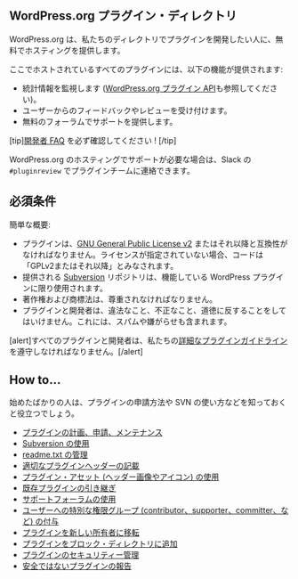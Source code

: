 <!-- 
## The WordPress.org Plugin Directory
 -->
## WordPress.org プラグイン・ディレクトリ

<!-- 
WordPress.org offers free hosting to anyone who wishes to develop a plugin in our directory.
 -->
WordPress.org は、私たちのディレクトリでプラグインを開発したい人に、無料でホスティングを提供します。

<!-- 
All plugins hosted here have access to:
 -->
ここでホストされているすべてのプラグインには、以下の機能が提供されます:

<!-- 
- Monitor statistics (see also the [WordPress.org Plugin API](https://codex.wordpress.org/WordPress.org_API#Plugins)).
- Receive feedback and reviews from users.
- Provide support via a free forum.
 -->
- 統計情報を監視します ([WordPress.org プラグイン API](https://codex.wordpress.org/WordPress.org_API#Plugins)も参照してください)。
- ユーザーからのフィードバックやレビューを受け付けます。
- 無料のフォーラムでサポートを提供します。

<!-- 
[tip]Make sure you review the [Developer FAQ!](https://developer.wordpress.org/plugins/wordpress-org/plugin-developer-faq/)[/tip]
 -->
[tip][開発者 FAQ](https://developer.wordpress.org/plugins/wordpress-org/plugin-developer-faq/) を必ず確認してください ! [/tip]

<!-- 
If you require assistance with your hosting on WordPress.org, you can contact the plugin team via Slack in `#pluginreview`.
 -->
WordPress.org のホスティングでサポートが必要な場合は、Slack の `#pluginreview` でプラグインチームに連絡できます。

<!-- 
## Requirements
 -->
## 必須条件

<!-- 
A brief overview:
 -->
簡単な概要:

<!-- 
- Plugins must be compatible with the [GNU General Public License v2](https://www.gnu.org/licenses/license-list.html#GPLCompatibleLicenses) or later. If a license is not specified, code will be considered "GPLv2 or later".
- The provided [Subversion](https://subversion.apache.org/) repository must be used for functional WordPress plugins only.
- Copyright and Trademark law must be respected.
- The plugin and developer must not do anything illegal, dishonest, or morally offensive. This includes spamming or harassment.
 -->
- プラグインは、[GNU General Public License v2](https://www.gnu.org/licenses/license-list.html#GPLCompatibleLicenses) またはそれ以降と互換性がなければなりません。ライセンスが指定されていない場合、コードは「GPLv2またはそれ以降」とみなされます。
- 提供される [Subversion](https://subversion.apache.org/) リポジトリは、機能している WordPress プラグインに限り使用されます。
- 著作権および商標法は、尊重されなければなりません。
- プラグインと開発者は、違法なこと、不正なこと、道徳に反することをしてはいけません。これには、スパムや嫌がらせも含まれます。

<!-- 
[alert]All plugins and developers must comply with our [Detailed Plugin Guidelines](https://developer.wordpress.org/plugins/wordpress-org/detailed-plugin-guidelines/).[/alert]
 -->
[alert]すべてのプラグインと開発者は、私たちの[詳細なプラグインガイドライン](https://developer.wordpress.org/plugins/wordpress-org/detailed-plugin-guidelines/)を遵守しなければなりません。[/alert]

<!-- 
## How to...
 -->
## How to...

<!-- 
If you're just getting started, it helps to know how to submit your plugin, use SVN, and so on.
 -->
始めたばかりの人は、プラグインの申請方法や SVN の使い方などを知っておくと役立つでしょう。

<!-- 
- [...plan, submit, and maintain your plugin](https://developer.wordpress.org/plugins/wordpress-org/planning-submitting-and-maintaining-plugins/)
- [...use SVN (aka Subversion)](https://developer.wordpress.org/plugins/wordpress-org/how-to-use-subversion/)
- [...manage your readme.txt](https://developer.wordpress.org/plugins/wordpress-org/how-your-readme-txt-works/)
- [...write proper plugin headers](https://developer.wordpress.org/plugins/plugin-basics/header-requirements/)
- [...use plugin assets (header images and icons)](https://developer.wordpress.org/plugins/wordpress-org/plugin-assets/)
- [...take over an existing plugin](https://developer.wordpress.org/plugins/wordpress-org/take-over-an-existing-plugin/)
- [...use the support forums](https://developer.wordpress.org/plugins/wordpress-org/using-the-forums/)
- [...grant users special roles (contributor, supporter, committer, etc)](https://developer.wordpress.org/plugins/wordpress-org/special-user-roles-capabilities/)
- [...transfer your plugin to a new owner](https://developer.wordpress.org/plugins/wordpress-org/transferring-your-plugin-to-a-new-owner/)
- [...add your plugin to the block directory](https://developer.wordpress.org/plugins/wordpress-org/add-your-plugin-to-the-block-directory/)
- [...manage your plugin's security](https://developer.wordpress.org/plugins/wordpress-org/plugin-security/)
- [...report an insecure plugin](https://developer.wordpress.org/plugins/wordpress-org/plugin-security/reporting-plugin-security-issues/)
 -->
- [プラグインの計画、申請、メンテナンス](https://developer.wordpress.org/plugins/wordpress-org/planning-submitting-and-maintaining-plugins/)
- [Subversion の使用](https://developer.wordpress.org/plugins/wordpress-org/how-to-use-subversion/)
- [readme.txt の管理](https://developer.wordpress.org/plugins/wordpress-org/how-your-readme-txt-works/)
- [適切なプラグインヘッダーの記載](https://developer.wordpress.org/plugins/plugin-basics/header-requirements/)
- [プラグイン・アセット (ヘッダー画像やアイコン) の使用](https://developer.wordpress.org/plugins/wordpress-org/plugin-assets/)
- [既存プラグインの引き継ぎ](https://developer.wordpress.org/plugins/wordpress-org/take-over-an-existing-plugin/)
- [サポートフォーラムの使用](https://developer.wordpress.org/plugins/wordpress-org/using-the-forums/)
- [ユーザーへの特別な権限グループ (contributor、supporter、committer、など) の付与](https://developer.wordpress.org/plugins/wordpress-org/special-user-roles-capabilities/)
- [プラグインを新しい所有者に移転](https://developer.wordpress.org/plugins/wordpress-org/transferring-your-plugin-to-a-new-owner/)
- [プラグインをブロック・ディレクトリに追加](https://developer.wordpress.org/plugins/wordpress-org/add-your-plugin-to-the-block-directory/)
- [プラグインのセキュリティー管理](https://developer.wordpress.org/plugins/wordpress-org/plugin-security/)
- [安全ではないプラグインの報告](https://developer.wordpress.org/plugins/wordpress-org/plugin-security/reporting-plugin-security-issues/)
